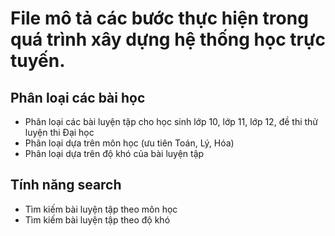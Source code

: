 # File mô tả các bước thực hiện trong quá trình xây dựng hệ thống học trực tuyến.

## Phân loại các bài học
- Phân loại các bài luyện tập cho học sinh lớp 10, lớp 11, lớp 12, đề thi thử luyện thi Đại học
- Phân loại dựa trên môn học (ưu tiên Toán, Lý, Hóa)
- Phân loại dựa trên độ khó của bài luyện tập

## Tính năng search
- Tìm kiếm bài luyện tập theo môn học
- Tìm kiếm bài luyện tập theo độ khó